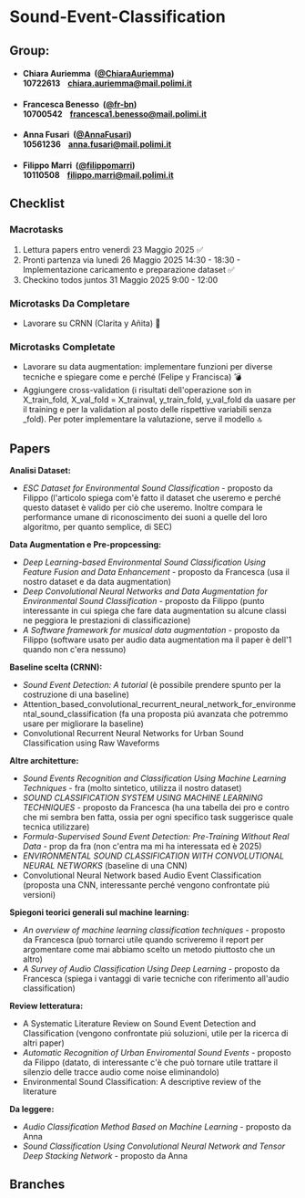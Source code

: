 # Sound-Event-Classification

## Group:

- ####  Chiara Auriemma &nbsp;([@ChiaraAuriemma](https://github.com/ChiaraAuriemma))<br> 10722613 &nbsp;&nbsp; chiara.auriemma@mail.polimi.it

- ####  Francesca Benesso &nbsp;([@fr-bn](https://github.com/fr-bn))<br> 10700542 &nbsp;&nbsp; francesca1.benesso@mail.polimi.it

- ####  Anna Fusari &nbsp;([@AnnaFusari](https://github.com/AnnaFusari))<br> 10561236 &nbsp;&nbsp; anna.fusari@mail.polimi.it

- ####  Filippo Marri &nbsp;([@filippomarri](https://github.com/filippomarri))<br> 10110508 &nbsp;&nbsp; filippo.marri@mail.polimi.it

## Checklist

### Macrotasks
1.  Lettura papers entro venerdì 23 Maggio 2025 ✅
2.  Pronti partenza via lunedì 26 Maggio 2025 14:30 - 18:30 - Implementazione caricamento e preparazione dataset ✅
3.  Checkino todos juntos 31 Maggio 2025 9:00 - 12:00

### Microtasks Da Completare
- Lavorare su CRNN (Clarita y Añita) 🪩

### Microtasks Completate
- Lavorare su data augmentation: implementare funzioni per diverse tecniche e spiegare come e perché (Felipe y Francisca) 💣 
- Aggiungere cross-validation (i risultati dell'operazione son in X_train_fold, X_val_fold = X_trainval, y_train_fold, y_val_fold da uasare per il training e per la validation al posto delle rispettive variabili senza _fold). Per poter implementare la valutazione, serve il modello 🔝


## Papers

**Analisi Dataset:**
- *ESC Dataset for Environmental Sound Classification* - proposto da Filippo (l'articolo spiega com'è fatto il dataset che useremo e perché questo dataset è valido per ciò che useremo. Inoltre compara le performance umane di riconoscimento dei suoni a quelle del loro algoritmo, per quanto semplice, di SEC)

**Data Augmentation e Pre-propcessing:**
- *Deep Learning-based Environmental Sound Classification Using Feature Fusion and Data Enhancement* - proposto da Francesca (usa il nostro dataset e da data augmentation)
- *Deep Convolutional Neural Networks and Data Augmentation for Environmental Sound Classification* - proposto da Filippo (punto interessante in cui spiega che fare data augmentation su alcune classi ne peggiora le prestazioni di classificazione)
- *A Software framework for musical data augmentation* - proposto da Filippo (software usato per audio data augmentation ma il paper è dell'1 quando non c'era nessuno)

**Baseline scelta (CRNN):**
- *Sound Event Detection: A tutorial* (è possibile prendere spunto per la costruzione di una baseline)
- Attention_based_convolutional_recurrent_neural_network_for_environmental_sound_classification (fa una proposta piú avanzata che potremmo usare per migliorare la baseline)
- Convolutional Recurrent Neural Networks for Urban Sound Classification using Raw Waveforms 

**Altre architetture:**
- *Sound Events Recognition and Classification Using Machine Learning Techniques* - fra (molto sintetico, utilizza il nostro dataset)
- *SOUND CLASSIFICATION SYSTEM USING MACHINE LEARNING TECHNIQUES* - proposto da Francesca (ha una tabella dei pro e contro che mi sembra ben fatta, ossia per ogni specifico task suggerisce quale tecnica utilizzare)
- *Formula-Supervised Sound Event Detection: Pre-Training Without Real Data* - prop da fra (non c'entra ma mi ha interessata ed è 2025)
- *ENVIRONMENTAL SOUND CLASSIFICATION WITH CONVOLUTIONAL NEURAL NETWORKS* (baseline di una CNN)
- Convolutional Neural Network based Audio Event Classification (proposta una CNN, interessante perché vengono confrontate piú versioni)

**Spiegoni teorici generali sul machine learning:**
- *An overview of machine learning classification techniques* - proposto da Francesca (può tornarci utile quando scriveremo il report per argomentare come mai abbiamo scelto un metodo piuttosto che un altro)
- *A Survey of Audio Classification Using Deep Learning* - proposto da Francesca (spiega i vantaggi di varie tecniche con riferimento all'audio classification)

**Review letteratura:**
- A Systematic Literature Review on Sound Event Detection and Classification (vengono confrontate piú soluzioni, utile per la ricerca di altri paper)
- *Automatic Recognition of Urban Enviromental Sound Events* - proposto da Filippo (datato, di interessante c'è che può tornare utile trattare il silenzio delle tracce audio come noise eliminandolo)
- Environmental Sound Classification: A descriptive review of the literature

**Da leggere:**
- *Audio Classification Method Based on Machine Learning* - proposto da Anna
- *Sound Classification Using Convolutional Neural Network and Tensor Deep Stacking Network* - proposto da Anna


## Branches




